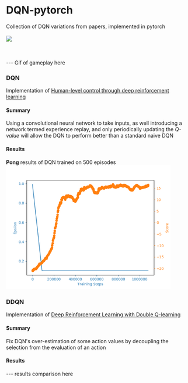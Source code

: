 # DQN-pytorch
 Collection of DQN variations from papers, implemented in pytorch<br><br>
 <img src="https://images.exxactcorp.com/CMS/landing-page/resource-center/supported-software/deep-learning/pytorch/PyTorch-logo.jpg" width=300 align=left><br><br><br>
 
--- Gif of gameplay here 
 
 ### DQN
 Implementation of [Human-level control through deep reinforcement learning](https://web.stanford.edu/class/psych209/Readings/MnihEtAlHassibis15NatureControlDeepRL.pdf)
 #### Summary
 Using a convolutional neural network to take inputs, as well introducing a network termed experience replay, and only periodically updating the _Q-value_ will allow the DQN to perform better than a standard naive DQN
 #### Results
 **Pong** results of DQN trained on 500 episodes<br>
<img src ="DQN/plots/DQN_PongNoFrameSkip-v4_lr0.0001_500games.png" width = 450>

 ### DDQN
 Implementation of [Deep Reinforcement Learning with Double Q-learning](https://arxiv.org/pdf/1509.06461.pdf)
 #### Summary
 Fix DQN's over-estimation of some action values by decoupling the selection from the evaluation of an action
 #### Results
--- results comparison here
